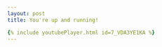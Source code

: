```yaml
---
layout: post
title: You're up and running!

{% include youtubePlayer.html id=7_VDA3YE1KA %}
---
```


